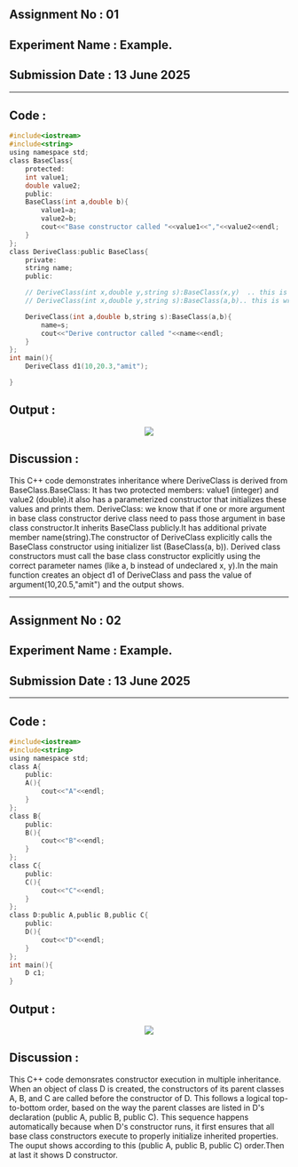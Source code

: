 ## **Assignment No : 01**
## **Experiment Name :  Example.**
## **Submission Date : 13 June 2025**
----------

## **Code :**
```C
#include<iostream>
#include<string>
using namespace std;
class BaseClass{
    protected:
    int value1;
    double value2;
    public:
    BaseClass(int a,double b){
        value1=a;
        value2=b;
        cout<<"Base constructor called "<<value1<<","<<value2<<endl;
    }   
};
class DeriveClass:public BaseClass{
    private:
    string name;
    public:

    // DeriveClass(int x,double y,string s):BaseClass(x,y)  .. this is legal..not error
    // DeriveClass(int x,double y,string s):BaseClass(a,b).. this is wrong...

    DeriveClass(int a,double b,string s):BaseClass(a,b){
        name=s;
        cout<<"Derive contructor called "<<name<<endl;
    }
};
int main(){
    DeriveClass d1(10,20.3,"amit");

}

```
## **Output :**
<p align="center">
<img src="https://github.com/user-attachments/assets/abe3ea85-1c4c-4fa9-81b0-fc23b2ffe6c5">

## **Discussion :**
This C++ code demonstrates inheritance where DeriveClass is derived from BaseClass.BaseClass: It has two protected members: value1 (integer) and value2 (double).it also has a parameterized constructor that initializes these values and prints them. DeriveClass: we know that if one or more argument in base class constructor derive class need to pass those argument in base class constructor.It inherits BaseClass publicly.It has additional private member name(string).The constructor of DeriveClass explicitly calls the BaseClass constructor using initializer list (BaseClass(a, b)). Derived class constructors must call the base class constructor explicitly using the correct parameter names (like a, b instead of undeclared x, y).In the main function creates an object d1 of DeriveClass and pass the value of argument(10,20.5,"amit") and the output shows. 






----------------------------------


## **Assignment No : 02**
## **Experiment Name :  Example.**
## **Submission Date : 13 June 2025**
----------

## **Code :**
```C
#include<iostream>
#include<string>
using namespace std;
class A{
    public:
    A(){
        cout<<"A"<<endl;
    }
};
class B{
    public:
    B(){
        cout<<"B"<<endl;
    }
};
class C{
    public:
    C(){
        cout<<"C"<<endl;
    }
};
class D:public A,public B,public C{
    public:
    D(){
        cout<<"D"<<endl;
    }
};
int main(){
    D c1;
}

```
## **Output :**
<p align="center">
<img src="https://github.com/user-attachments/assets/e1feb1c2-7e4d-4934-bc60-2628bd4650d1">

## **Discussion :**
This C++ code demonsrates constructor execution in multiple inheritance. When an object of class D is created, the constructors of its parent classes A, B, and C are called before the constructor of D. This follows a logical top-to-bottom order, based on the way the parent classes are listed in D's declaration (public A, public B, public C). This sequence happens automatically because when D's constructor runs, it first ensures that all base class constructors execute to properly initialize inherited properties. The ouput shows according to this (public A, public B, public C) order.Then at last it shows D constructor.

 






